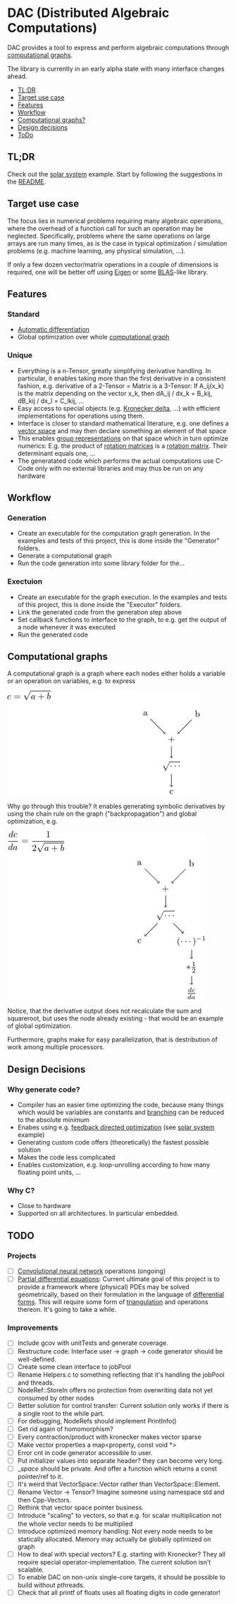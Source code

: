 # DAC (Distributed Algebraic Computations)
DAC provides a tool to express and perform algebraic computations through [computational graphs](#computationalgraphs).

The library is currently in an early alpha state with many interface changes ahead.

* [TL;DR](#tldr)
* [Target use case](#usecase)
* [Features](#features)
* [Workflow](#workflow)
* [Computational graphs?](#computationalgraphs)
* [Design decisions](#design)
* [ToDo](#todo)

<a name="tldr"></a>
## TL;DR

Check out the [solar system](Examples/SolarSystem) example. Start by following the suggestions in the [README](Examples/SolarSystem/README.md).

<a name="usecase"></a>
## Target use case
The focus lies in numerical problems requiring many algebraic operations, where the overhead of a function call for such an operation may be neglected. Specifically, problems where the same operations on large arrays are run many times, as is the case in typical optimization / simulation problems (e.g. machine learning, any physical simulation, ...).

If only a few dozen vector/matrix operations in a couple of dimensions is required, one will be better off using [Eigen](http://eigen.tuxfamily.org/index.php?title=Main_Page) or some [BLAS](http://www.netlib.org/blas/)-like library.

<a name="features"></a>
## Features
### Standard
- [Automatic differentiation](https://en.wikipedia.org/wiki/Automatic_differentiation)
- Global optimization over whole [computational graph](#computationalgraphs)

### Unique
- Everything is a n-Tensor, greatly simplifying derivative handling. In particular, it enables taking more than the first derivative in a consistent fashion, e.g. derivative of a 2-Tensor = Matrix is a 3-Tensor: If A_ij(x_k) is the matrix depending on the vector x_k, then dA_ij / dx_k = B_kij, dB_kij / dx_l = C_lkij, ...
- Easy access to special objects (e.g. [Kronecker delta](https://en.wikipedia.org/wiki/Kronecker_delta), ...) with efficient implementations for operations using them.
- Interface is closer to standard mathematical literature, e.g. one defines a [vector space](https://en.wikipedia.org/wiki/Vector_space) and may then declare something an element of that space
- This enables [group representations](https://en.wikipedia.org/wiki/Group_representation) on that space which in turn optimize numerics: E.g. the product of [rotation matrices](https://en.wikipedia.org/wiki/Rotation_matrix) is a [rotation matrix](https://en.wikipedia.org/wiki/Rotation_matrix). Their determinant equals one, ...
- The generatated code which performs the actual computations use C-Code only with no external libraries and may thus be run on any hardware

<a name="workflow"></a>
## Workflow
### Generation
* Create an executable for the computation graph generation. In the examples and tests of this project, this is done inside the "Generator" folders.
* Generate a computational graph
* Run the code generation into some library folder for the...

### Exectuion
* Create an executable for the graph execution. In the examples and tests of this project, this is done inside the "Executor" folders.
* Link the generated code from the generation step above
* Set callback functions to interface to the graph, to e.g. get the output of a node whenever it was executed
* Run the generated code

<a name="computationalgraphs"></a>
## Computational graphs
A computational graph is a graph where each nodes either holds a variable or an operation on variables, e.g. to express 

![alt text](Documentation/TexPictures/SquareRootAplusB.png "SquareRoot(a+b)")
		         
Why go through this trouble? It enables generating symbolic derivatives by using the chain rule on the graph ("backpropagation") and global optimization, e.g. 

![alt text](Documentation/TexPictures/SquareRootAplusBDerivative.png "dSquareRoot(a+b)da")             

Notice, that the derivative output does not recalculate the sum and squareroot, but uses the node already existing - that would be an example of global optimization.

Furthermore, graphs make for easy parallelization, that is destribution of work among multiple processors. 

<a name="design"></a>
## Design Decisions
### Why generate code?
- Compiler has an easier time optimizing the code, because many things which would be variables are constants and [branching](https://en.wikipedia.org/wiki/Branch_(computer_science)) can be reduced to the absolute minimum
- Enabes using e.g. [feedback directed optimization](https://en.wikipedia.org/wiki/Profile-guided_optimization) (see [solar system](Examples/SolarSystem) example)
- Generating custom code offers (theoretically) the fastest possible solution
- Makes the code less complicated
- Enables customization, e.g. loop-unrolling according to how many floating point units, ...

### Why C?
- Close to hardware
- Supported on all architectures. In particular embedded.

<a name="todo"></a>
## TODO

### Projects
- [ ]	[Convolutional neural network](https://en.wikipedia.org/wiki/Convolutional_neural_network) operations (ongoing)
- [ ]	[Partial differential equations](https://en.wikipedia.org/wiki/Partial_differential_equation): Current ultimate goal of this project is to provide a framework where (physical) PDEs may be solved geometrically, based on their formulation in the language of [differential forms](https://en.wikipedia.org/wiki/Differential_form). This will require some form of [triangulation](https://en.wikipedia.org/wiki/Triangulation_(geometry)) and operations thereon. It's going to take a while.

### Improvements
- [ ]	Include gcov with unitTests and generate coverage.
- [ ]	Restructure code: Interface user -> graph -> code generator should be well-defined.
- [ ]   Create some clean interface to jobPool
- [ ]	Rename Helpers.c to something reflecting that it's handling the jobPool and threads.
- [ ]	NodeRef::StoreIn offers no protection from overwriting data not yet consumed by other nodes
- [ ]	Better solution for control transfer: Current solution only works if there is a single root to the while part.
- [ ]	For debugging, NodeRefs should implement PrintInfo()
- [ ]	Get rid again of homomorphism?
- [ ]	Every contraction/product with kronecker makes vector sparse
- [ ]	Make vector properties a map<property, const void *>
- [ ]	Error cnt in code generator accessible to user.
- [ ]   Put initializer values into separate header? they can become very long.
- [ ]   __space_ should be private. And offer a function which returns a const pointer/ref to it.
- [ ]	It's weird that VectorSpace::Vector rather than VectorSpace::Element.
- [ ]	Rename Vector -> Tensor? Imagine someone using namespace std and then Cpp-Vectors.
- [ ]	Rethink that vector space pointer business.
- [ ]	Introduce "scaling" to vectors, so that e.g. for scalar multiplication not the whole vector needs to be multiplied
- [ ]   Introduce optimized memory handling: Not every node needs to be statically allocated. Memory may actually be globally optimized on graph
- [ ]   How to deal with special vectors? E.g. starting with Kronecker? They all require special operator-implementation. The current solution isn't scalable.
- [ ]   To enable DAC on non-unix single-core targets, it should be possible to build without pthreads.
- [ ]	Check that all printf of floats uses all floating digits in code generator!
